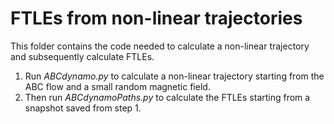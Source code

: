 # FTLEs from non-linear trajectories

This folder contains the code needed to calculate a non-linear trajectory and subsequently calculate FTLEs.

1. Run *ABCdynamo.py* to calculate a non-linear trajectory starting from the ABC flow and a small random magnetic field.
2. Then run *ABCdynamoPaths.py* to calculate the FTLEs starting from a snapshot saved from step 1.
